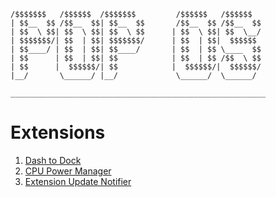 ```
/$$$$$$$   /$$$$$$  /$$$$$$$         /$$$$$$   /$$$$$$ 
| $$__  $$ /$$__  $$| $$__  $$       /$$__  $$ /$$__  $$
| $$  \ $$| $$  \ $$| $$  \ $$      | $$  \ $$| $$  \__/
| $$$$$$$/| $$  | $$| $$$$$$$/      | $$  | $$|  $$$$$$ 
| $$____/ | $$  | $$| $$____/       | $$  | $$ \____  $$
| $$      | $$  | $$| $$            | $$  | $$ /$$  \ $$
| $$      |  $$$$$$/| $$            |  $$$$$$/|  $$$$$$/
|__/       \______/ |__/             \______/  \______/ 
                                                        
_________________________________________________________
```

# Extensions

1.  [Dash to Dock](https://extensions.gnome.org/extension/307/dash-to-dock/)
2.  [CPU Power Manager](https://extensions.gnome.org/extension/945/cpu-power-manager/)
3.  [Extension Update Notifier](https://extensions.gnome.org/extension/1166/extension-update-notifier/)
